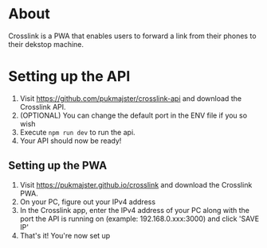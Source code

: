 # About

Crosslink is a PWA that enables users to forward a link from their phones to their dekstop machine.

# Setting up the API

1. Visit https://github.com/pukmajster/crosslink-api and download the Crosslink API.
3. (OPTIONAL) You can change the default port in the ENV file if you so wish
4. Execute ```npm run dev``` to run the api. 
5. Your API should now be ready!

## Setting up the PWA
1. Visit https://pukmajster.github.io/crosslink and download the Crosslink PWA.
2. On your PC, figure out your IPv4 address
3. In the Crosslink app, enter the IPv4 address of your PC along with the port the API is running on (example: 192.168.0.xxx:3000) and click 'SAVE IP'
5. That's it! You're now set up
